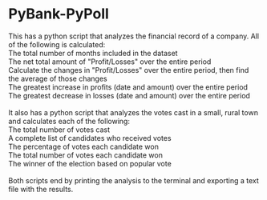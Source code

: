 # PyBank-PyPoll
This has a python script that analyzes the financial record of a company. All of the following is calculated: <br>
  The total number of months included in the dataset <br>
  The net total amount of "Profit/Losses" over the entire period <br>
  Calculate the changes in "Profit/Losses" over the entire period, then find the average of those changes <br>
  The greatest increase in profits (date and amount) over the entire period <br>
  The greatest decrease in losses (date and amount) over the entire period <br> <br>
It also has a python script that analyzes the votes cast in a small, rural town and calculates each of the following: <br>
  The total number of votes cast <br>
  A complete list of candidates who received votes <br>
  The percentage of votes each candidate won <br>
  The total number of votes each candidate won <br>
  The winner of the election based on popular vote <br> <br>
Both scripts end by printing the analysis to the terminal and exporting a text file with the results.
